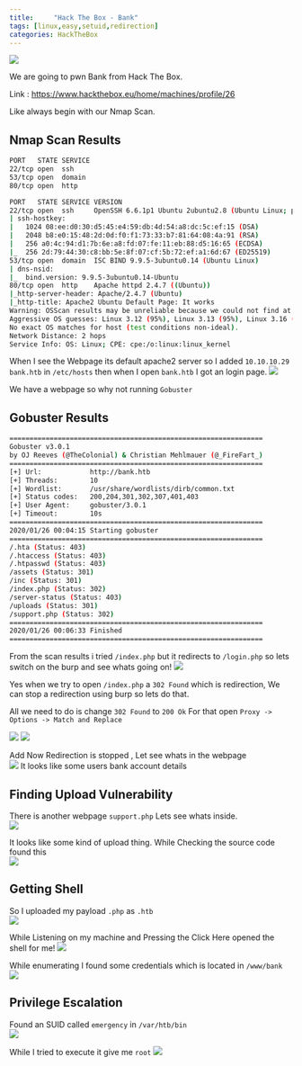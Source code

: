 ```yaml
---
title:     "Hack The Box - Bank"
tags: [linux,easy,setuid,redirection]
categories: HackTheBox
---
```


![](https://raw.githubusercontent.com/0xw0lf/0xw0lf.github.io/master/img/htb-bank/1.png)

We are going to pwn Bank from Hack The Box.

Link : <https://www.hackthebox.eu/home/machines/profile/26>


Like always begin with our Nmap Scan.

## Nmap Scan Results
```bash
PORT   STATE SERVICE
22/tcp open  ssh
53/tcp open  domain
80/tcp open  http

PORT   STATE SERVICE VERSION
22/tcp open  ssh     OpenSSH 6.6.1p1 Ubuntu 2ubuntu2.8 (Ubuntu Linux; protocol 2.0)
| ssh-hostkey: 
|   1024 08:ee:d0:30:d5:45:e4:59:db:4d:54:a8:dc:5c:ef:15 (DSA)
|   2048 b8:e0:15:48:2d:0d:f0:f1:73:33:b7:81:64:08:4a:91 (RSA)
|   256 a0:4c:94:d1:7b:6e:a8:fd:07:fe:11:eb:88:d5:16:65 (ECDSA)
|_  256 2d:79:44:30:c8:bb:5e:8f:07:cf:5b:72:ef:a1:6d:67 (ED25519)
53/tcp open  domain  ISC BIND 9.9.5-3ubuntu0.14 (Ubuntu Linux)
| dns-nsid: 
|_  bind.version: 9.9.5-3ubuntu0.14-Ubuntu
80/tcp open  http    Apache httpd 2.4.7 ((Ubuntu))
|_http-server-header: Apache/2.4.7 (Ubuntu)
|_http-title: Apache2 Ubuntu Default Page: It works
Warning: OSScan results may be unreliable because we could not find at least 1 open and 1 closed port
Aggressive OS guesses: Linux 3.12 (95%), Linux 3.13 (95%), Linux 3.16 (95%), Linux 3.18 (95%), Linux 3.2 - 4.9 (95%), Linux 3.8 - 3.11 (95%), Linux 4.4 (95%), Linux 4.2 (95%), Linux 4.8 (95%), ASUS RT-N56U WAP (Linux 3.4) (95%)
No exact OS matches for host (test conditions non-ideal).
Network Distance: 2 hops
Service Info: OS: Linux; CPE: cpe:/o:linux:linux_kernel
```

When I see the Webpage its default apache2 server so I added ``10.10.10.29 bank.htb`` in ``/etc/hosts`` then when I open ``bank.htb`` I got an login page.
![](https://raw.githubusercontent.com/0xw0lf/0xw0lf.github.io/master/img/htb-bank/2.png)

We have a webpage so why not running ``Gobuster``

## Gobuster Results
```bash
===============================================================
Gobuster v3.0.1
by OJ Reeves (@TheColonial) & Christian Mehlmauer (@_FireFart_)
===============================================================
[+] Url:            http://bank.htb
[+] Threads:        10
[+] Wordlist:       /usr/share/wordlists/dirb/common.txt
[+] Status codes:   200,204,301,302,307,401,403
[+] User Agent:     gobuster/3.0.1
[+] Timeout:        10s
===============================================================
2020/01/26 00:04:15 Starting gobuster
===============================================================
/.hta (Status: 403)
/.htaccess (Status: 403)
/.htpasswd (Status: 403)
/assets (Status: 301)
/inc (Status: 301)
/index.php (Status: 302)
/server-status (Status: 403)
/uploads (Status: 301)
/support.php (Status: 302)
===============================================================
2020/01/26 00:06:33 Finished
===============================================================
```
From the scan results i tried ``/index.php`` but it redirects to ``/login.php`` so lets switch on the burp and see whats going on!
![](https://raw.githubusercontent.com/0xw0lf/0xw0lf.github.io/master/img/htb-bank/3.png)

Yes when we try to open ``/index.php`` a ``302 Found`` which is redirection, We can stop a redirection using burp so lets do that.

All we need to do is change ``302 Found`` to ``200 Ok``
For that open `` Proxy -> Options -> Match and Replace ``

![](https://raw.githubusercontent.com/0xw0lf/0xw0lf.github.io/master/img/htb-bank/4.png)
![](https://raw.githubusercontent.com/0xw0lf/0xw0lf.github.io/master/img/htb-bank/5.png)

Add Now Redirection is stopped , Let see whats in the webpage<br/>
![](https://raw.githubusercontent.com/0xw0lf/0xw0lf.github.io/master/img/htb-bank/6.png)
It looks like some users bank account details

## Finding Upload Vulnerability

There is another webpage ``support.php`` Lets see whats inside.<br/>
![](https://raw.githubusercontent.com/0xw0lf/0xw0lf.github.io/master/img/htb-bank/7.png)

It looks like some kind of upload thing. While Checking the source code found this<br/>
![](https://raw.githubusercontent.com/0xw0lf/0xw0lf.github.io/master/img/htb-bank/8.png)

## Getting Shell

So I uploaded my payload ``.php`` as ``.htb`` <br/>
![](https://raw.githubusercontent.com/0xw0lf/0xw0lf.github.io/master/img/htb-bank/13.png)

While Listening on my machine and Pressing the Click Here opened the shell for me!
![](https://raw.githubusercontent.com/0xw0lf/0xw0lf.github.io/master/img/htb-bank/9.png)

While enumerating I found some credentials which is located in ``/www/bank``<br/>
![](https://raw.githubusercontent.com/0xw0lf/0xw0lf.github.io/master/img/htb-bank/10.png)

## Privilege Escalation

Found an SUID called ``emergency`` in ``/var/htb/bin``<br/>
![](https://raw.githubusercontent.com/0xw0lf/0xw0lf.github.io/master/img/htb-bank/11.png)

While I tried to execute it give me ``root`` 
![](https://raw.githubusercontent.com/0xw0lf/0xw0lf.github.io/master/img/htb-bank/12.png)






